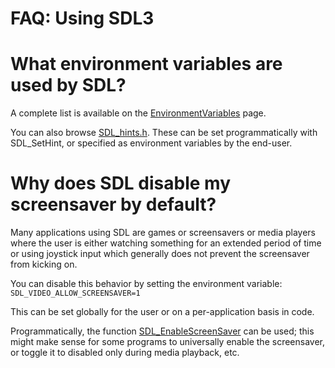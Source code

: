 # FAQ: Using SDL3

# What environment variables are used by SDL?

A complete list is available on the [EnvironmentVariables](EnvironmentVariables) page.

You can also browse [SDL_hints.h](https://github.com/libsdl-org/SDL/blob/main/include/SDL3/SDL_hints.h).
These can be set programmatically with SDL_SetHint, or specified as environment
variables by the end-user.

# Why does SDL disable my screensaver by default?

Many applications using SDL are games or screensavers or media players where
the user is either watching something for an extended period of time or using
joystick input which generally does not prevent the screensaver from kicking
on.

You can disable this behavior by setting the environment variable:
`SDL_VIDEO_ALLOW_SCREENSAVER=1`

This can be set globally for the user or on a per-application basis in code.

Programmatically, the function [SDL_EnableScreenSaver](SDL_EnableScreenSaver)
can be used; this might make sense for some programs to universally enable
the screensaver, or toggle it to disabled only during media playback, etc.

